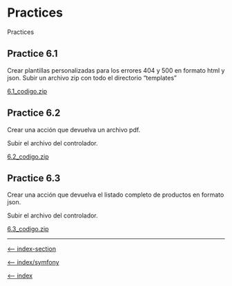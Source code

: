 
# Practices

Practices

## Practice 6.1

Crear plantillas personalizadas para los errores 404 y 500 en formato html y json.
Subir un archivo zip con todo el directorio “templates”

[6.1_codigo.zip](/symfony/trainingIT/06-controllers/6.1_codigo.zip)

## Practice 6.2

Crear una acción que devuelva un archivo pdf.

Subir el archivo del controlador.

[6.2_codigo.zip](/symfony/trainingIT/06-controllers/6.2_codigo.zip)

## Practice 6.3

Crear una acción que devuelva el listado completo de productos en formato json.

Subir el archivo del controlador.

[6.3_codigo.zip](/symfony/trainingIT/06-controllers/6.3_codigo.zip)

---

[<-- index-section](/symfony/trainingIT/index.md)

[<-- index/symfony](/symfony/index.md)

[<-- index](/README.md)
